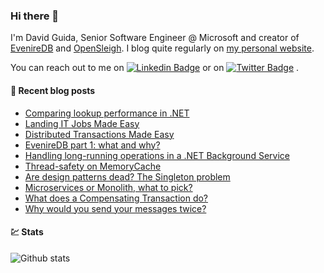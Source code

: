 ### Hi there 👋

I'm David Guida, Senior Software Engineer @ Microsoft and creator of [EvenireDB](https://github.com/mizrael/eveniredb) and [OpenSleigh](https://github.com/mizrael/OpenSleigh). I blog quite regularly on [my personal website](https://www.davidguida.net).

You can reach out to me on [![Linkedin Badge](https://img.shields.io/badge/-LinkedIn-blue?style=flat-square&logo=Linkedin&logoColor=white&link=https://www.linkedin.com/in/davideguida/)](https://www.linkedin.com/in/davideguida/) or on
[![Twitter Badge](https://img.shields.io/badge/-Twitter-1ca0f1?style=flat-square&labelColor=1ca0f1&logo=twitter&logoColor=white&link=https://twitter.com/davideguida82)](https://twitter.com/davideguida82) .


#### 📗 Recent blog posts
<!--START_SECTION:feed-->
* [Comparing lookup performance in .NET](https:&#x2F;&#x2F;www.davidguida.net&#x2F;lookup-performance)
* [Landing IT Jobs Made Easy](https:&#x2F;&#x2F;www.davidguida.net&#x2F;landing-it-jobs-made-easy)
* [Distributed Transactions Made Easy](https:&#x2F;&#x2F;www.davidguida.net&#x2F;distributed-transactions-made-easy)
* [EvenireDB part 1: what and why?](https:&#x2F;&#x2F;www.davidguida.net&#x2F;eveniredb-part-1-what-and-why)
* [Handling long-running operations in a .NET Background Service](https:&#x2F;&#x2F;www.davidguida.net&#x2F;2023-09-21-backgroundservice-long-running-operations)
* [Thread-safety on MemoryCache](https:&#x2F;&#x2F;www.davidguida.net&#x2F;2023-09-21-thread-safety-memorycache)
* [Are design patterns dead? The Singleton problem](https:&#x2F;&#x2F;www.davidguida.net&#x2F;are-design-patterns-dead-singleton)
* [Microservices or Monolith, what to pick?](https:&#x2F;&#x2F;www.davidguida.net&#x2F;microservices-or-monolith-what-to-pick)
* [What does a Compensating Transaction do?](https:&#x2F;&#x2F;www.davidguida.net&#x2F;what-does-a-compensating-transaction-do)
* [Why would you send your messages twice?](https:&#x2F;&#x2F;www.davidguida.net&#x2F;why-would-you-send-messages-twice)
<!--END_SECTION:feed-->

#### 💹 Stats

![Github stats](https://github-readme-stats.vercel.app/api?username=mizrael&show_icons=true&hide_border=true)


<!--
**mizrael/mizrael** is a ✨ _special_ ✨ repository because its `README.md` (this file) appears on your GitHub profile.

Here are some ideas to get you started:

- 🔭 I’m currently working on ...
- 🌱 I’m currently learning ...
- 👯 I’m looking to collaborate on ...
- 🤔 I’m looking for help with ...
- 💬 Ask me about ...
- 📫 How to reach me: ...
- 😄 Pronouns: ...
- ⚡ Fun fact: ...
-->
